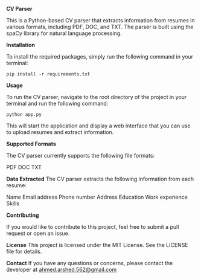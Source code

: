 **CV Parser**

This is a Python-based CV parser that extracts information from resumes in various formats, including PDF, DOC, and TXT. The parser is built using the spaCy library for natural language processing.

**Installation**

To install the required packages, simply run the following command in your terminal:


```pip install -r requirements.txt```

**Usage**

To run the CV parser, navigate to the root directory of the project in your terminal and run the following command:

```python app.py```

This will start the application and display a web interface that you can use to upload resumes and extract information.

**Supported Formats**

The CV parser currently supports the following file formats:

PDF
DOC
TXT

**Data Extracted**
The CV parser extracts the following information from each resume:

Name
Email address
Phone number
Address
Education
Work experience
Skills

**Contributing**

If you would like to contribute to this project, feel free to submit a pull request or open an issue.

**License**
This project is licensed under the MIT License. See the LICENSE file for details.

**Contact**
If you have any questions or concerns, please contact the developer at ahmed.arshed.562@gmail.com
